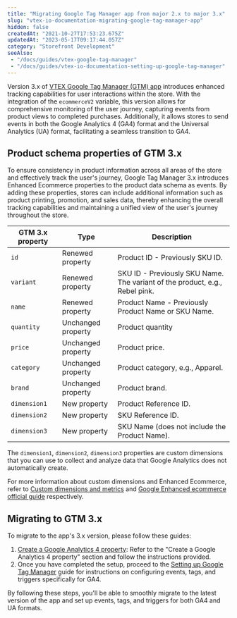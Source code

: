 ```yaml
---
title: "Migrating Google Tag Manager app from major 2.x to major 3.x"
slug: "vtex-io-documentation-migrating-google-tag-manager-app"
hidden: false
createdAt: "2021-10-27T17:53:23.675Z"
updatedAt: "2023-05-17T09:17:44.057Z"
category: "Storefront Development"
seeAlso:
 - "/docs/guides/vtex-google-tag-manager"
 - "/docs/guides/vtex-io-documentation-setting-up-google-tag-manager"
---
```


Version 3.x of [VTEX Google Tag Manager (GTM) app](https://developers.vtex.com/docs/apps/vtex.google-tag-manager) introduces enhanced tracking capabilities for user interactions within the store. With the integration of the `ecommerceV2` variable, this version allows for comprehensive monitoring of the user journey, capturing events from product views to completed purchases. Additionally, it allows stores to send events in both the Google Analytics 4 (GA4) format and the Universal Analytics (UA) format, facilitating a seamless transition to GA4.

## Product schema properties of GTM 3.x

To ensure consistency in product information across all areas of the store and effectively track the user's journey, Google Tag Manager 3.x introduces Enhanced Ecommerce properties to the product data schema as events. By adding these properties, stores can include additional information such as product printing, promotion, and sales data, thereby enhancing the overall tracking capabilities and maintaining a unified view of the user's journey throughout the store.

| GTM 3.x property | Type               | Description                                                                 |
| ---------------- | ------------------ | --------------------------------------------------------------------------- |
| `id`             | Renewed property   | Product ID - Previously SKU ID.                                             |
| `variant`        | Renewed property   | SKU ID - Previously SKU Name. The variant of the product, e.g., Rebel pink. |
| `name`           | Renewed property   | Product Name - Previously Product Name or SKU Name.                         |
| `quantity`       | Unchanged property | Product quantity                                                            |
| `price`          | Unchanged property | Product price.                                                              |
| `category`       | Unchanged property | Product category, e.g., Apparel.                                            |
| `brand`          | Unchanged property | Product brand.                                                              |
| `dimension1`     | New property       | Product Reference ID.                                                       |
| `dimension2`     | New property       | SKU Reference ID.                                                           |
| `dimension3`     | New property       | SKU Name (does not include the Product Name).                               |



The `dimension1`, `dimension2`, `dimension3` properties are custom dimensions that you can use to collect and analyze data that Google Analytics does not automatically create.

For more information about custom dimensions and Enhanced Ecommerce, refer to [Custom dimensions and metrics](https://support.google.com/analytics/answer/2709828?hl=en&ref_topic=2709827#configuration&zippy=%2Cin-this-article) and [Google Enhanced ecommerce official guide](https://developers.google.com/analytics/devguides/collection/analyticsjs/enhanced-ecommerce#ecommerce-data) respectively.

## Migrating to GTM 3.x

 To migrate to the app's 3.x version, please follow these guides:

1. [Create a Google Analytics 4 property](https://developers.vtex.com/docs/guides/vtex-io-documentation-installing-google-tag-manager#create-a-google-analytics-4-property): Refer to the "Create a Google Analytics 4 property" section and follow the instructions provided.
2. Once you have completed the setup, proceed to the [Setting up Google Tag Manager](https://developers.vtex.com/docs/guides/vtex-io-documentation-setting-up-google-tag-manager) guide for instructions on configuring events, tags, and triggers specifically for GA4.

By following these steps, you'll be able to smoothly migrate to the latest version of the app and set up events, tags, and triggers for both GA4 and UA formats.
